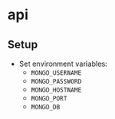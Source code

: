 # api

## Setup
- Set environment variables:
  - `MONGO_USERNAME`
  - `MONGO_PASSWORD`
  - `MONGO_HOSTNAME`
  - `MONGO_PORT`
  - `MONGO_DB`
